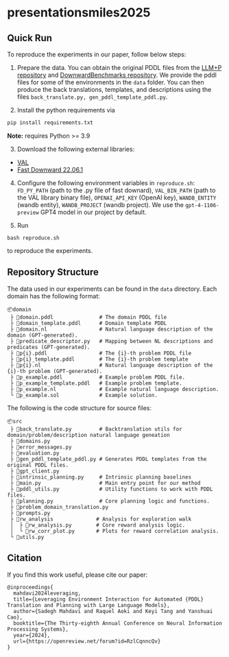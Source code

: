 # presentationsmiles2025
## Quick Run

To reproduce the experiments in our paper, follow below steps:

1. Prepare the data. You can obtain the original PDDL files from the [LLM+P repository](https://github.com/Cranial-XIX/llm-pddl) and [DownwardBenchmarks repository](https://github.com/aibasel/downward-benchmarks). We provide the pddl files for some of the environments in the `data` folder. You can then produce the back translations, templates, and descriptions using the files `back_translate.py, gen_pddl_template_pddl.py`.

2. Install the python requirements via 
```bash
pip install requirements.txt
```
**Note:** requires Python >= 3.9

3. Download the following external libraries:

* [VAL](https://github.com/KCL-Planning/VAL)
* [Fast Downward 22.06.1](https://github.com/aibasel/downward/releases/tag/release-22.06.1)

4. Configure the following environment variables in `reproduce.sh`: `FD_PY_PATH` (path to the .py file of fast downard), `VAL_BIN_PATH` (path to the VAL library binary file), `OPENAI_API_KEY` (OpenAI key), `WANDB_ENTITY` (wandb entity), `WANDB_PROJECT` (wandb project). We use the `gpt-4-1106-preview` GPT4 model in our project by default.

6. Run 
```
bash reproduce.sh
```
to reproduce the experiments.


## Repository Structure

The data used in our experiments can be found in the `data` directory. Each domain has the following format:

```
📦domain
 ├ 📜domain.pddl               # The domain PDDL file
 ├ 📜domain_template.pddl      # Domain template PDDL
 ├ 📜domain.nl                 # Natural language description of the domain (GPT-generated).
 ├ 📜predicate_descriptor.py   # Mapping between NL descriptions and predicates (GPT-generated).
 ├ 📜p{i}.pddl                 # The {i}-th problem PDDL file
 ├ 📜p{i}_template.pddl        # The {i}-th problem template 
 ├ 📜p{i}.nl                   # Natural language description of the {i}-th problem (GPT-generated).
 ├ 📜p_example.pddl            # Example problem PDDL file.
 ├ 📜p_example_template.pddl   # Example problem template.
 ├ 📜p_example.nl              # Example natural language description.
 └ 📜p_example.sol             # Example solution.
```

The following is the code structure for source files:
```
📦src
 ├ 📜back_translate.py         # Backtranslation utils for domain/problem/description natural language geneation
 ├ 📜domains.py              
 ├ 📜error_messages.py        
 ├ 📜evaluation.py            
 ├ 📜gen_pddl_template_pddl.py # Generates PDDL templates from the original PDDL files.
 ├ 📜gpt_client.py            
 ├ 📜intrinsic_planning.py     # Intrinsic planning baselines
 ├ 📜main.py                   # Main entry point for our method
 ├ 📜pddl_utils.py             # Utility functions to work with PDDL files.
 ├ 📜planning.py               # Core planning logic and functions.
 ├ 📜problem_domain_translation.py
 ├ 📜prompts.py               
 ├ 📂rw_analysis              # Analysis for exploration walk
 │  ├ 📜rw_analysis.py        # Core reward analysis logic.
 │  └ 📜rw_corr_plot.py       # Plots for reward correlation analysis.
 └ 📜utils.py 
```


## Citation

If you find this work useful, please cite our paper:
```
@inproceedings{
  mahdavi2024leveraging,
  title={Leveraging Environment Interaction for Automated {PDDL} Translation and Planning with Large Language Models},
  author={Sadegh Mahdavi and Raquel Aoki and Keyi Tang and Yanshuai Cao},
  booktitle={The Thirty-eighth Annual Conference on Neural Information Processing Systems},
  year={2024},
  url={https://openreview.net/forum?id=RzlCqnncQv}
}
```
